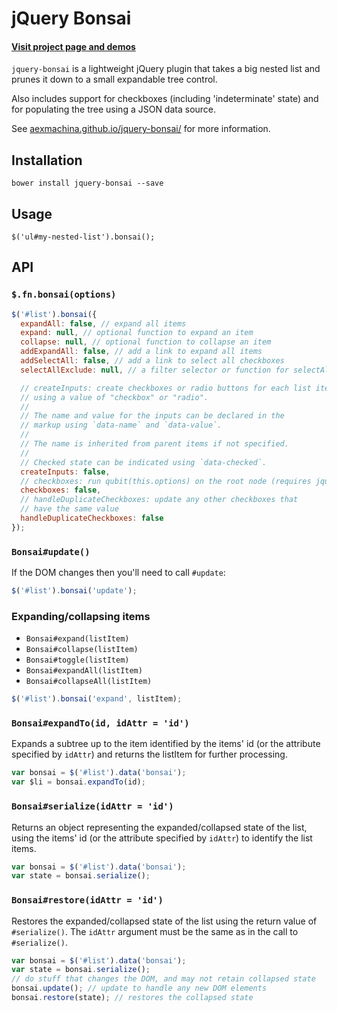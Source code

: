 # jQuery Bonsai

#### [Visit project page and demos](http://aexmachina.info/jquery-bonsai)

`jquery-bonsai` is a lightweight jQuery plugin that takes a big nested list and prunes it down to a small expandable 
tree control.

Also includes support for checkboxes (including 'indeterminate' state) and for populating the tree using a JSON data source.

See [aexmachina.github.io/jquery-bonsai/](http://aexmachina.github.io/jquery-bonsai/) for more information.

## Installation

```
bower install jquery-bonsai --save
```

## Usage

```
$('ul#my-nested-list').bonsai();
```

## API

### `$.fn.bonsai(options)`

```js
$('#list').bonsai({
  expandAll: false, // expand all items
  expand: null, // optional function to expand an item
  collapse: null, // optional function to collapse an item
  addExpandAll: false, // add a link to expand all items
  addSelectAll: false, // add a link to select all checkboxes
  selectAllExclude: null, // a filter selector or function for selectAll

  // createInputs: create checkboxes or radio buttons for each list item
  // using a value of "checkbox" or "radio".
  //
  // The name and value for the inputs can be declared in the
  // markup using `data-name` and `data-value`.
  //
  // The name is inherited from parent items if not specified.
  //
  // Checked state can be indicated using `data-checked`.
  createInputs: false,
  // checkboxes: run qubit(this.options) on the root node (requires jquery.qubit)
  checkboxes: false,
  // handleDuplicateCheckboxes: update any other checkboxes that
  // have the same value
  handleDuplicateCheckboxes: false
});
```

### `Bonsai#update()`

If the DOM changes then you'll need to call `#update`:

```js
$('#list').bonsai('update');
```

### Expanding/collapsing items

- `Bonsai#expand(listItem)`
- `Bonsai#collapse(listItem)`
- `Bonsai#toggle(listItem)`
- `Bonsai#expandAll(listItem)`
- `Bonsai#collapseAll(listItem)`

```js
$('#list').bonsai('expand', listItem);
```
### `Bonsai#expandTo(id, idAttr = 'id')`

Expands a subtree up to the item identified by the items' id (or the attribute specified by `idAttr`) 
and returns the listItem for further processing.

```js
var bonsai = $('#list').data('bonsai');
var $li = bonsai.expandTo(id);
```

### `Bonsai#serialize(idAttr = 'id')`

Returns an object representing the expanded/collapsed state of the list, using the items' id 
(or the attribute specified by `idAttr`) to identify the list items.

```js
var bonsai = $('#list').data('bonsai');
var state = bonsai.serialize();
```

### `Bonsai#restore(idAttr = 'id')`

Restores the expanded/collapsed state of the list using the return value of `#serialize()`. 
The `idAttr` argument must be the same as in the call to `#serialize()`.

```js
var bonsai = $('#list').data('bonsai');
var state = bonsai.serialize();
// do stuff that changes the DOM, and may not retain collapsed state
bonsai.update(); // update to handle any new DOM elements
bonsai.restore(state); // restores the collapsed state
```

